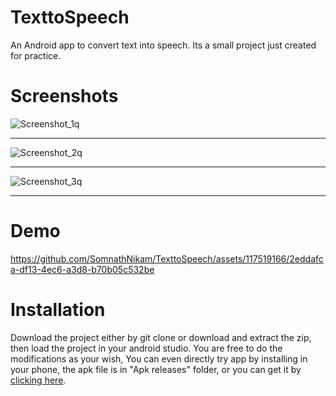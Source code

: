 # TexttoSpeech
An Android app to convert text into speech. Its a small project just created for practice.

# Screenshots

![Screenshot_1q](https://github.com/SomnathNikam/TexttoSpeech/assets/117519166/1c75fa0e-8874-42fd-9655-a2292812d393)
<br><hr>
![Screenshot_2q](https://github.com/SomnathNikam/TexttoSpeech/assets/117519166/32d941e3-da7d-4762-83f6-7c6c85eb3a6b)
<br><hr>
![Screenshot_3q](https://github.com/SomnathNikam/TexttoSpeech/assets/117519166/94bc95ce-5cfe-49c8-99cd-ccb0b1f8e956)
<br><hr>

# Demo


https://github.com/SomnathNikam/TexttoSpeech/assets/117519166/2eddafca-df13-4ec6-a3d8-b70b05c532be

# Installation
Download the project either by git clone or download and extract the zip, then load the project in your android studio. You are free to do the modifications as your wish, You can even directly try app by installing in your phone, the apk file is in "Apk releases" folder, or you can get it by <a href ="https://github.com/SomnathNikam/TexttoSpeech/tree/master/Apk%20releases">clicking here</a>.
